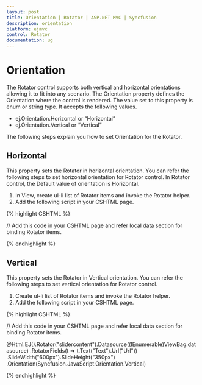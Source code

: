 ```yaml
---
layout: post
title: Orientation | Rotator | ASP.NET MVC | Syncfusion
description: orientation
platform: ejmvc
control: Rotator
documentation: ug
---
```


# Orientation

The Rotator control supports both vertical and horizontal orientations allowing it to fit into any scenario. The Orientation property defines the Orientation where the control is rendered. The value set to this property is enum or string type. It accepts the following values.

* ej.Orientation.Horizontal or “Horizontal”
* ej.Orientation.Vertical  or “Vertical”

The following steps explain you how to set Orientation for the Rotator.

## Horizontal

This property sets the Rotator in horizontal orientation. You can refer the following steps to set horizontal orientation for Rotator control. In Rotator control, the Default value of orientation is Horizontal. 

1. In View, create ul-li list of Rotator items and invoke the Rotator helper.
2. Add the following script in your CSHTML page.

{% highlight CSHTML %}

// Add this code in your CSHTML page and refer local data section for binding Rotator items.



<ej-rotator id="rot" datasource="ViewBag.datasource" slide-height="350px"  slide-width="600px" is-responsive="true" orientation="Horizontal">
    <e-rotator-fields text="text" url="url" />
</ej-rotator>


{% endhighlight %}

## Vertical

This property sets the Rotator in Vertical orientation. You can refer the following steps to set vertical orientation for Rotator control.

1. Create ul-li list of Rotator items and invoke the Rotator helper.
2. Add the following script in your CSHTML page.


{% highlight CSHTML %}

// Add this code in your CSHTML page and refer local data section for binding Rotator items.

@Html.EJ().Rotator("slidercontent").Datasource((IEnumerable<Localdata>)ViewBag.datasource)
.RotatorFields(t => t.Text("Text").Url("Url"))
.SlideWidth("600px").SlideHeight("350px")
.Orientation(Syncfusion.JavaScript.Orientation.Vertical)

{% endhighlight %}
